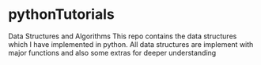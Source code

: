 # pythonTutorials
Data Structures and Algorithms
This repo contains the data structures which I have implemented in python.
All data structures are implement with major functions and also some extras for deeper understanding
